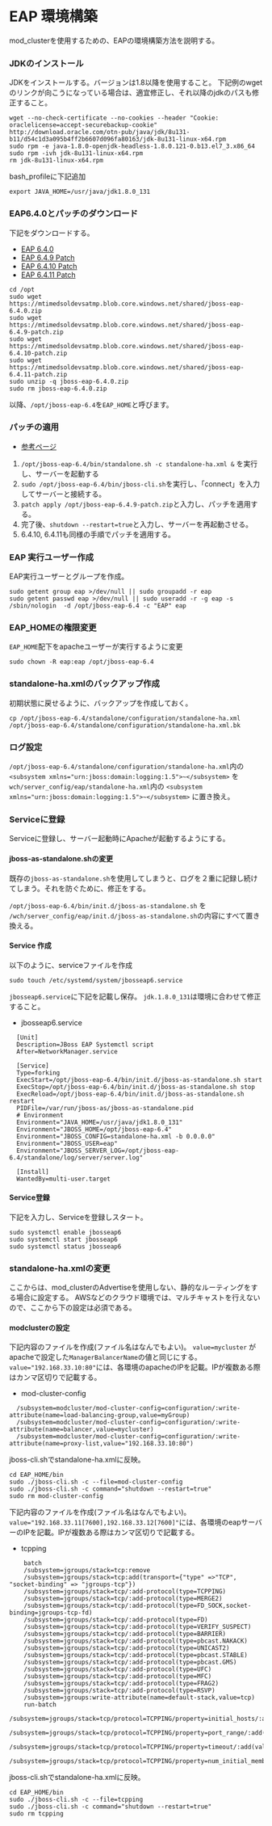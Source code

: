 # EAP 環境構築

mod_clusterを使用するための、EAPの環境構築方法を説明する。

### JDKのインストール

JDKをインストールする。バージョンは1.8以降を使用すること。
下記例のwgetのリンクが向こうになっている場合は、適宜修正し、それ以降のjdkのパスも修正すること。

```
wget --no-check-certificate --no-cookies --header "Cookie: oraclelicense=accept-securebackup-cookie" http://download.oracle.com/otn-pub/java/jdk/8u131-b11/d54c1d3a095b4ff2b6607d096fa80163/jdk-8u131-linux-x64.rpm
sudo rpm -e java-1.8.0-openjdk-headless-1.8.0.121-0.b13.el7_3.x86_64
sudo rpm -ivh jdk-8u131-linux-x64.rpm
rm jdk-8u131-linux-x64.rpm
```

bash_profileに下記追加
```
export JAVA_HOME=/usr/java/jdk1.8.0_131
```

### EAP6.4.0とパッチのダウンロード
下記をダウンロードする。

* [EAP 6.4.0](https://mtimedsoldevsatmp.blob.core.windows.net/shared/jboss-eap-6.4.0.zip)
* [EAP 6.4.9 Patch](https://mtimedsoldevsatmp.blob.core.windows.net/shared/jboss-eap-6.4.9-patch.zip)
* [EAP 6.4.10 Patch](https://mtimedsoldevsatmp.blob.core.windows.net/shared/jboss-eap-6.4.10-patch.zip)
* [EAP 6.4.11 Patch](https://mtimedsoldevsatmp.blob.core.windows.net/shared/jboss-eap-6.4.11-patch.zip)

```
cd /opt
sudo wget https://mtimedsoldevsatmp.blob.core.windows.net/shared/jboss-eap-6.4.0.zip
sudo wget https://mtimedsoldevsatmp.blob.core.windows.net/shared/jboss-eap-6.4.9-patch.zip
sudo wget https://mtimedsoldevsatmp.blob.core.windows.net/shared/jboss-eap-6.4.10-patch.zip
sudo wget https://mtimedsoldevsatmp.blob.core.windows.net/shared/jboss-eap-6.4.11-patch.zip
sudo unzip -q jboss-eap-6.4.0.zip
sudo rm jboss-eap-6.4.0.zip
```

以降、`/opt/jboss-eap-6.4`を`EAP_HOME`と呼びます。

### パッチの適用
* [参考ページ](https://access.redhat.com/documentation/ja-JP/JBoss_Enterprise_Application_Platform/6.2/html/Installation_Guide/Installing_Patches_in_Zip_Form_Using_the_patch_Command.html)

1. `/opt/jboss-eap-6.4/bin/standalone.sh -c standalone-ha.xml &` を実行し、サーバーを起動する
1. `sudo /opt/jboss-eap-6.4/bin/jboss-cli.sh`を実行し、「connect」を入力してサーバーと接続する。
1. `patch apply /opt/jboss-eap-6.4.9-patch.zip`と入力し、パッチを適用する。
1. 完了後、`shutdown --restart=true`と入力し、サーバーを再起動させる。
1. 6.4.10, 6.4.11も同様の手順でパッチを適用する。

### EAP 実行ユーザー作成

EAP実行ユーザーとグループを作成。

```
sudo getent group eap >/dev/null || sudo groupadd -r eap
sudo getent passwd eap >/dev/null || sudo useradd -r -g eap -s /sbin/nologin  -d /opt/jboss-eap-6.4 -c "EAP" eap
```

### EAP_HOMEの権限変更

`EAP_HOME`配下をapacheユーザーが実行するように変更

```
sudo chown -R eap:eap /opt/jboss-eap-6.4
```

### standalone-ha.xmlのバックアップ作成

初期状態に戻せるように、バックアップを作成しておく。

```
cp /opt/jboss-eap-6.4/standalone/configuration/standalone-ha.xml /opt/jboss-eap-6.4/standalone/configuration/standalone-ha.xml.bk
```

### ログ設定

`/opt/jboss-eap-6.4/standalone/configuration/standalone-ha.xml`内の `<subsystem xmlns="urn:jboss:domain:logging:1.5">~</subsystem>` を
`wch/server_config/eap/standalone-ha.xml`内の `<subsystem xmlns="urn:jboss:domain:logging:1.5">~</subsystem>` に置き換え。

### Serviceに登録

Serviceに登録し、サーバー起動時にApacheが起動するようにする。

#### jboss-as-standalone.shの変更

既存の`jboss-as-standalone.sh`を使用してしまうと、ログを２重に記録し続けてしまう。それを防ぐために、修正をする。

`/opt/jboss-eap-6.4/bin/init.d/jboss-as-standalone.sh` を `/wch/server_config/eap/init.d/jboss-as-standalone.sh`の内容にすべて置き換える。

#### Service 作成

以下のように、serviceファイルを作成
```
sudo touch /etc/systemd/system/jbosseap6.service
```

`jbosseap6.service`に下記を記載し保存。
`jdk.1.8.0_131`は環境に合わせて修正すること。

* jbosseap6.service

```
  [Unit]
  Description=JBoss EAP Systemctl script
  After=NetworkManager.service

  [Service]
  Type=forking
  ExecStart=/opt/jboss-eap-6.4/bin/init.d/jboss-as-standalone.sh start
  ExecStop=/opt/jboss-eap-6.4/bin/init.d/jboss-as-standalone.sh stop
  ExecReload=/opt/jboss-eap-6.4/bin/init.d/jboss-as-standalone.sh restart
  PIDFile=/var/run/jboss-as/jboss-as-standalone.pid
  # Environment
  Environment="JAVA_HOME=/usr/java/jdk1.8.0_131"
  Environment="JBOSS_HOME=/opt/jboss-eap-6.4"
  Environment="JBOSS_CONFIG=standalone-ha.xml -b 0.0.0.0"
  Environment="JBOSS_USER=eap"
  Environment="JBOSS_SERVER_LOG=/opt/jboss-eap-6.4/standalone/log/server/server.log"

  [Install]
  WantedBy=multi-user.target
```

#### Service登録

下記を入力し、Serviceを登録しスタート。

```
sudo systemctl enable jbosseap6
sudo systemctl start jbosseap6
sudo systemctl status jbosseap6
```

### standalone-ha.xmlの変更

ここからは、mod_clusterのAdvertiseを使用しない、静的なルーティングをする場合に設定する。
AWSなどのクラウド環境では、マルチキャストを行えないので、ここから下の設定は必須である。

#### modclusterの設定

下記内容のファイルを作成(ファイル名はなんでもよい)。
`value=mycluster` がapacheで設定した`ManagerBalancerName`の値と同じにする。
`value="192.168.33.10:80"`には、各環境のapacheのIPを記載。IPが複数ある際はカンマ区切りで記載する。

* mod-cluster-config

```
  /subsystem=modcluster/mod-cluster-config=configuration/:write-attribute(name=load-balancing-group,value=myGroup)
  /subsystem=modcluster/mod-cluster-config=configuration/:write-attribute(name=balancer,value=mycluster)
  /subsystem=modcluster/mod-cluster-config=configuration/:write-attribute(name=proxy-list,value="192.168.33.10:80")
```

jboss-cli.shでstandalone-ha.xmlに反映。
```
cd EAP_HOME/bin
sudo ./jboss-cli.sh -c --file=mod-cluster-config
sudo ./jboss-cli.sh -c command="shutdown --restart=true"
sudo rm mod-cluster-config
```

下記内容のファイルを作成(ファイル名はなんでもよい)。
`value="192.168.33.11[7600],192.168.33.12[7600]"`には、各環境のeapサーバーのIPを記載。IPが複数ある際はカンマ区切りで記載する。

* tcpping

```
    batch
    /subsystem=jgroups/stack=tcp:remove
    /subsystem=jgroups/stack=tcp:add(transport={"type" =>"TCP", "socket-binding" => "jgroups-tcp"})
    /subsystem=jgroups/stack=tcp/:add-protocol(type=TCPPING)
    /subsystem=jgroups/stack=tcp/:add-protocol(type=MERGE2)
    /subsystem=jgroups/stack=tcp/:add-protocol(type=FD_SOCK,socket-binding=jgroups-tcp-fd)
    /subsystem=jgroups/stack=tcp/:add-protocol(type=FD)
    /subsystem=jgroups/stack=tcp/:add-protocol(type=VERIFY_SUSPECT)
    /subsystem=jgroups/stack=tcp/:add-protocol(type=BARRIER)
    /subsystem=jgroups/stack=tcp/:add-protocol(type=pbcast.NAKACK)
    /subsystem=jgroups/stack=tcp/:add-protocol(type=UNICAST2)
    /subsystem=jgroups/stack=tcp/:add-protocol(type=pbcast.STABLE)
    /subsystem=jgroups/stack=tcp/:add-protocol(type=pbcast.GMS)
    /subsystem=jgroups/stack=tcp/:add-protocol(type=UFC)
    /subsystem=jgroups/stack=tcp/:add-protocol(type=MFC)
    /subsystem=jgroups/stack=tcp/:add-protocol(type=FRAG2)
    /subsystem=jgroups/stack=tcp/:add-protocol(type=RSVP)
    /subsystem=jgroups:write-attribute(name=default-stack,value=tcp)
    run-batch
    /subsystem=jgroups/stack=tcp/protocol=TCPPING/property=initial_hosts/:add(value="192.168.33.11[7600],192.168.33.12[7600]")
    /subsystem=jgroups/stack=tcp/protocol=TCPPING/property=port_range/:add(value=0)
    /subsystem=jgroups/stack=tcp/protocol=TCPPING/property=timeout/:add(value=3000)
    /subsystem=jgroups/stack=tcp/protocol=TCPPING/property=num_initial_members/:add(value=3)
```

jboss-cli.shでstandalone-ha.xmlに反映。
```
cd EAP_HOME/bin
sudo ./jboss-cli.sh -c --file=tcpping
sudo ./jboss-cli.sh -c command="shutdown --restart=true"
sudo rm tcpping
```
